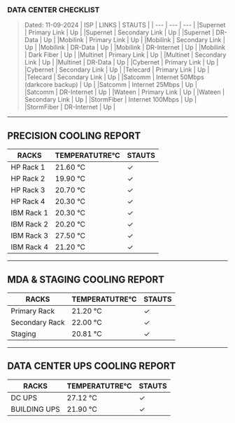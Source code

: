 ### DATA CENTER CHECKLIST
> Dated: 11-09-2024
| ISP | LINKS | STAUTS |
| --- | --- | --- |
|Supernet | Primary Link | Up |
|Supernet | Secondary Link | Up |
|Supernet | DR-Data | Up |
|Mobilink | Primary Link | Up |
|Mobilink | Secondary Link | Up |
|Mobilink | DR-Data | Up |
|Mobilink | DR-Internet | Up |
|Mobilink | Dark Fiber | Up |
|Multinet | Primary Link | Up |
|Multinet | Secondary Link | Up |
|Multinet | DR-Data | Up |
|Cybernet | Primary Link | Up |
|Cybernet | Secondary Link | Up |
|Telecard | Primary Link | Up |
|Telecard | Secondary Link | Up |
|Satcomm | Internet 50Mbps (darkcore backup) | Up |
|Satcomm | Internet 25Mbps | Up |
|Satcomm | DR-Internet | Up |
|Wateen | Primary Link | Up |
|Wateen | Secondary Link | Up |
|StormFiber | Internet 100Mbps | Up |
|StormFiber | DR-Internet | Up |


---

## PRECISION COOLING REPORT
| RACKS | TEMPERATUTRE°C | STAUTS |
| --- | --- | --- |
|HP Rack 1 | 21.60 °C | ✓ |
|HP Rack 2 | 19.90 °C | ✓ |
|HP Rack 3 | 20.70 °C | ✓ |
|HP Rack 4 | 20.30 °C | ✓ |
|IBM Rack 1 | 20.30 °C | ✓ |
|IBM Rack 2 | 20.20 °C | ✓ |
|IBM Rack 3 | 27.50 °C | ✓ |
|IBM Rack 4 | 21.20 °C | ✓ |


---

## MDA & STAGING COOLING REPORT
| RACKS | TEMPERATUTRE°C | STAUTS |
| --- | --- | --- |
|Primary Rack | 21.20 °C | ✓ |
|Secondary Rack | 22.00 °C | ✓ |
|Staging | 20.81 °C | ✓ |


---

## DATA CENTER UPS COOLING REPORT
| RACKS | TEMPERATUTRE°C | STAUTS |
| --- | --- | --- |
|DC UPS | 27.12 °C | ✓ |
|BUILDING UPS | 21.90 °C | ✓ |

